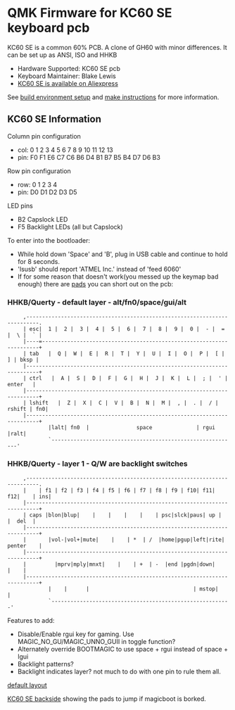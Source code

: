 QMK Firmware for KC60 SE keyboard pcb
========================

 KC60 SE is a common 60% PCB.
 A clone of GH60 with minor differences. 
 It can be set up as ANSI, ISO and HHKB

  * Hardware Supported:  KC60 SE pcb
  * Keyboard Maintainer: Blake Lewis
  * [KC60 SE is available on Aliexpress](https://www.aliexpress.com/store/product/Free-shipping-GH60-PCB-KC60-SE-Fully-Programmable-For-DIY-Mechanical-Keyboard-Poker-Faceu-HHKB-Support/429151_32799437588.html?spm=2114.12010608.0.0.2995e5c0hNRgMH)

 See [build environment setup](https://docs.qmk.fm/build_environment_setup.html) and [make instructions](https://docs.qmk.fm/make_instructions.html) for more information.

## KC60 SE Information

  Column pin configuration
  * col: 0   1   2   3   4   5   6   7   8   9   10  11  12  13
  * pin: F0  F1  E6  C7  C6  B6  D4  B1  B7  B5  B4  D7  D6  B3
   
  Row pin configuration
  * row: 0   1   2   3   4
  * pin: D0  D1  D2  D3  D5

  LED pins
  * B2 Capslock LED
  * F5 Backlight LEDs (all but Capslock)

  To enter into the bootloader:
  * While hold down 'Space' and 'B', plug in USB cable and continue to hold for 8 seconds.
  * 'lsusb' should report 'ATMEL Inc.' instead of 'feed 6060'
  * If for some reason that doesn't work(you messed up the keymap bad enough) there are [pads](http://i.imgur.com/i1SU8Fn.jpg) you can short out on the pcb:

  ### HHKB/Querty - default layer - alt/fn0/space/gui/alt
```
     ,--------------------------------------------------------------------------.
     | esc|  1 |  2 |  3 |  4 |  5 |  6 |  7 |  8 |  9 |  0 |  - |  = |  \ |  ` |
     |----=---------------------------------------------------------------------+
     | tab   |  Q |  W |  E |  R |  T |  Y |  U |  I |  O |  P |  [ |  ] | bksp |
     |--------------------------------------------------------------------------+
     | ctrl   |  A |  S |  D |  F |  G |  H |  J |  K |  L |  ; |  ' |  enter   |
     |--------------------------------------------------------------------------+
     | lshift   |  Z |  X |  C |  V |  B |  N |  M |  , |  . |  / | rshift | fn0|
     |--------------------------------------------------------------------------+
             |lalt| fn0  |               space              | rgui  |ralt|
             `-----------------------------------------------------------'
```
  ### HHKB/Querty - layer 1 - Q/W are backlight switches

```
     ,--------------------------------------------------------------------------.
     |    | f1 | f2 | f3 | f4 | f5 | f6 | f7 | f8 | f9 | f10| f11| f12|    | ins|
     |--------------------------------------------------------------------------+
     | caps |blon|blup|    |    |    |    |    | psc|slck|paus| up |    |  del  |
     |--------------------------------------------------------------------------+
     |       |vol-|vol+|mute|    |    | *  | /  |home|pgup|left|rite| penter    |
     |--------------------------------------------------------------------------+
     |         |mprv|mply|mnxt|    |    | +  | -  |end |pgdn|down|         |    |
     |--------------------------------------------------------------------------+
             |    |      |                                 | mstop|    |
             `---------------------------------------------------------'
``` 
  Features to add:
  *   Disable/Enable rgui key for gaming. Use MAGIC_NO_GU/MAGIC_UNNO_GUII in toggle function?
  *   Alternately override BOOTMAGIC to use space + rgui instead of space + lgui
  *   Backlight patterns?
  *   Backlight indicates layer? not much to do with one pin to rule them all.
   
   
  [default layout](http://i.imgur.com/Y2xLF59.png)
  
  [KC60 SE backside](http://i.imgur.com/yrtG6N0.png) showing the pads to jump if magicboot is borked.
